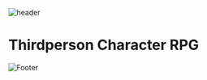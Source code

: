 ![header](https://capsule-render.vercel.app/api?type=waving&color=auto&height=200&section=header&text=LeeMinHak_Portfolio&fontSize=60)

# Thirdperson Character RPG

![Footer](https://capsule-render.vercel.app/api?type=waving&color=auto&height=200&section=footer)
